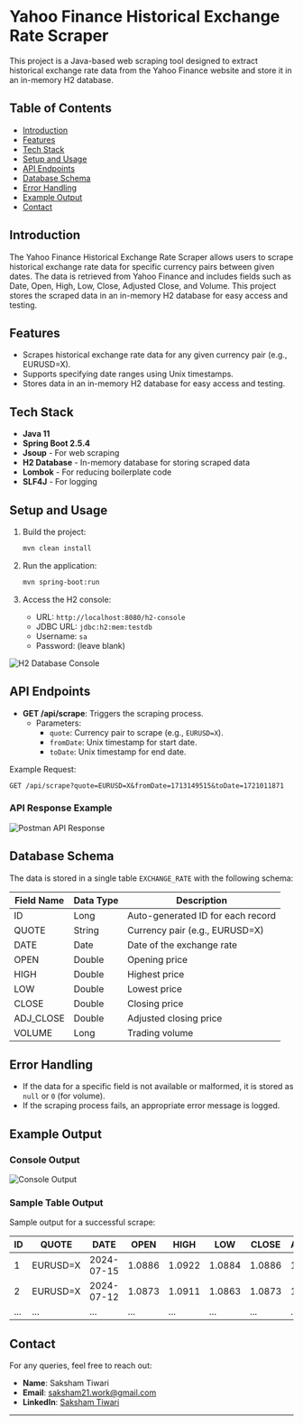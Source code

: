 
# Yahoo Finance Historical Exchange Rate Scraper

This project is a Java-based web scraping tool designed to extract historical exchange rate data from the Yahoo Finance website and store it in an in-memory H2 database.

## Table of Contents
- [Introduction](#introduction)
- [Features](#features)
- [Tech Stack](#tech-stack)
- [Setup and Usage](#setup-and-usage)
- [API Endpoints](#api-endpoints)
- [Database Schema](#database-schema)
- [Error Handling](#error-handling)
- [Example Output](#example-output)
- [Contact](#contact)

## Introduction

The Yahoo Finance Historical Exchange Rate Scraper allows users to scrape historical exchange rate data for specific currency pairs between given dates. The data is retrieved from Yahoo Finance and includes fields such as Date, Open, High, Low, Close, Adjusted Close, and Volume. This project stores the scraped data in an in-memory H2 database for easy access and testing.

## Features

- Scrapes historical exchange rate data for any given currency pair (e.g., EURUSD=X).
- Supports specifying date ranges using Unix timestamps.
- Stores data in an in-memory H2 database for easy access and testing.

## Tech Stack

- **Java 11**
- **Spring Boot 2.5.4**
- **Jsoup** - For web scraping
- **H2 Database** - In-memory database for storing scraped data
- **Lombok** - For reducing boilerplate code
- **SLF4J** - For logging

## Setup and Usage
1. Build the project:
    ```bash
    mvn clean install
    ```

2. Run the application:
    ```bash
    mvn spring-boot:run
    ```

3. Access the H2 console:
    - URL: `http://localhost:8080/h2-console`
    - JDBC URL: `jdbc:h2:mem:testdb`
    - Username: `sa`
    - Password: (leave blank)

![H2 Database Console](../img/task1_db.png)

## API Endpoints

- **GET /api/scrape**: Triggers the scraping process.
    - Parameters:
        - `quote`: Currency pair to scrape (e.g., `EURUSD=X`).
        - `fromDate`: Unix timestamp for start date.
        - `toDate`: Unix timestamp for end date.

Example Request:
```
GET /api/scrape?quote=EURUSD=X&fromDate=1713149515&toDate=1721011871
```

### API Response Example
![Postman API Response](../img/task1_postman.png)

## Database Schema

The data is stored in a single table `EXCHANGE_RATE` with the following schema:

| Field Name | Data Type | Description |
|------------|-----------|-------------|
| ID         | Long      | Auto-generated ID for each record |
| QUOTE      | String    | Currency pair (e.g., EURUSD=X)    |
| DATE       | Date      | Date of the exchange rate         |
| OPEN       | Double    | Opening price                     |
| HIGH       | Double    | Highest price                     |
| LOW        | Double    | Lowest price                      |
| CLOSE      | Double    | Closing price                     |
| ADJ_CLOSE  | Double    | Adjusted closing price            |
| VOLUME     | Long      | Trading volume                    |

## Error Handling

- If the data for a specific field is not available or malformed, it is stored as `null` or `0` (for volume).
- If the scraping process fails, an appropriate error message is logged.

## Example Output

### Console Output
![Console Output](../img/task1_console_output.png)

### Sample Table Output
Sample output for a successful scrape:

| ID  | QUOTE    | DATE       | OPEN  | HIGH  | LOW   | CLOSE | ADJ_CLOSE | VOLUME |
|-----|----------|------------|-------|-------|-------|-------|-----------|--------|
| 1   | EURUSD=X | 2024-07-15 | 1.0886| 1.0922| 1.0884| 1.0886| 1.0886    | 0      |
| 2   | EURUSD=X | 2024-07-12 | 1.0873| 1.0911| 1.0863| 1.0873| 1.0873    | 0      |
| ... | ...      | ...        | ...   | ...   | ...   | ...   | ...       | ...    |

## Contact

For any queries, feel free to reach out:

- **Name**: Saksham Tiwari
- **Email**: saksham21.work@gmail.com
- **LinkedIn**: [Saksham Tiwari](https://www.linkedin.com/in/saksham-tiwari/)

---

